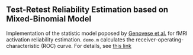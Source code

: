 ## Test-Retest Reliability Estimation based on Mixed-Binomial Model
Implementation of the statistic model poposed by [Genovese et al.]( https://doi.org/10.1002/mrm.1910380319) for fMRI activation reliability estimation. `demo.m` calculates the receiver-operating-characteristic (ROC) curve. For details, see [this link]() 
